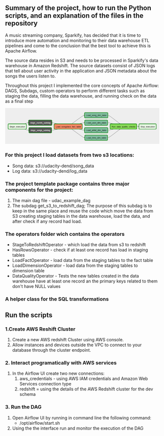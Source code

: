 ## Summary of the project, how to run the Python scripts, and an explanation of the files in the repository

A music streaming company, Sparkify, has decided that it is time to 
introduce more automation and monitoring to their data warehouse ETL 
pipelines and come to the conclusion that the best tool to achieve this
is Apache Airflow.

The source data resides in S3 and needs to be processed in Sparkify's data warehouse
in Amazon Redshift. The source datasets consist of JSON logs that tell about user activity
in the application and JSON metadata about the songs the users listen to.

Throughout this project I implemented the core concepts of Apache Airflow:
DAGS, Subdags, custom operators to perform different tasks such as staging the data, filling
the data warehouse, and running  check on the data as a final step

![DAG](./graph-view.png "DAG Title")

### For this project I load datasets from two s3 locations: 

- Song data: s3://udacity-dend/song_data
- Log data: s3://udacity-dend/log_data

### The project template package contains three major components for the project:

1. The main dag file - udac_example_dag
2. The subdag  get_s3_to_redshift_dag; The purpose of this subdag is to keep in the same place and reuse the code 
	which move the data from S3 creating staging tables in the data warehouse, load the data, and after check if any
	record had load.

### The operators folder wich contains the operators
- StageToRedshiftOperator - which load the data from s3 to redshift
- HasRowsOperator - check if at least one record has load in staging tables
- LoadFactOperator - load data from the staging tables to the fact table
- LoadDimensionOperator - load data from the staging tables to dimension table
- DataQualityOperator - Tests the new tables created in the data warehouse have at least one record an the primary keys 
	related to them don't have NULL values

### A helper class for the SQL transformations

## Run the scripts

### 1.Create AWS Reshift Cluster
1. Create a new AWS redshift Cluster using AWS console.
2. Allow instances and devices outside the VPC to connect to your database through the cluster endpoint.

### 2. Interact programatically with AWS services

1. In the Airflow UI create two new connections:
	1. aws_credentials - using AWS IAM credentials and Amazon Web Services connection type
	2. redshift = using the details of the AWS Redshift cluster for the dev schema

### 3. Run the DAG
1. Open Airflow UI by running in command line the following command: 
	- /opt/airflow/start.sh
2. Using the the interface run and monitor the execution of the DAG



